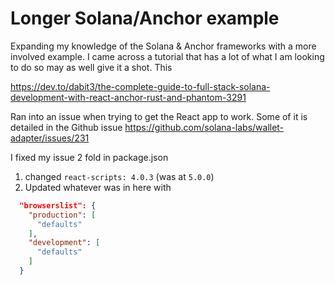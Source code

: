 # Longer Solana/Anchor example 

Expanding my knowledge of the Solana & Anchor frameworks with a more involved example. I came across a tutorial that 
has a lot of what I am looking to do so may as well give it a shot. This

https://dev.to/dabit3/the-complete-guide-to-full-stack-solana-development-with-react-anchor-rust-and-phantom-3291

Ran into an issue when trying to get the React app to work. Some of it is detailed in the Github issue 
https://github.com/solana-labs/wallet-adapter/issues/231 

I fixed my issue 2 fold in package.json

1. changed `react-scripts: 4.0.3` (was at `5.0.0`)
2. Updated whatever was in here with
``` json
  "browserslist": {
    "production": [
      "defaults"
    ],
    "development": [
      "defaults"
    ]
  }
```


